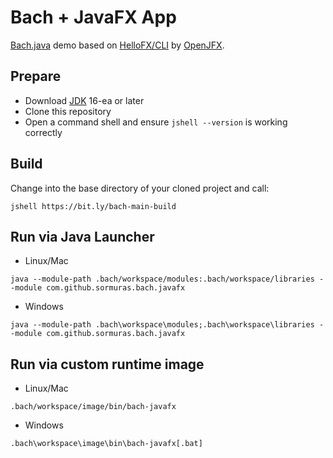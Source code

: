 # Bach + JavaFX App

[Bach.java] demo based on [HelloFX/CLI](https://github.com/openjfx/samples/tree/master/HelloFX/CLI) by [OpenJFX].

## Prepare

- Download [JDK] 16-ea or later
- Clone this repository
- Open a command shell and ensure `jshell --version` is working correctly

## Build

Change into the base directory of your cloned project and call:

```shell script
jshell https://bit.ly/bach-main-build
```

## Run via Java Launcher

- Linux/Mac
```shell script
java --module-path .bach/workspace/modules:.bach/workspace/libraries --module com.github.sormuras.bach.javafx
```

- Windows
```shell script
java --module-path .bach\workspace\modules;.bach\workspace\libraries --module com.github.sormuras.bach.javafx
```

## Run via custom runtime image

- Linux/Mac
```shell script
.bach/workspace/image/bin/bach-javafx
```

- Windows
```shell script
.bach\workspace\image\bin\bach-javafx[.bat]
```


[Bach.java]: https://github.com/sormuras/bach
[JDK]: https://jdk.java.net
[OpenJFX]: https://openjfx.io

